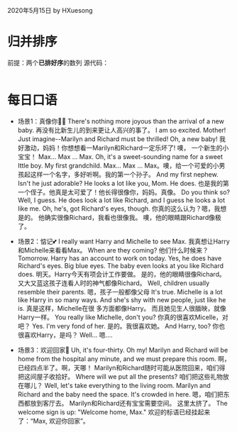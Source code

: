 2020年5月15日
by HXuesong



# 归并排序
前提：两个**已排好序**的数列
源代码：
```c

```



# 每日口语
- 场景1：真像你👶👨
There's nothing more joyous than the arrival of a new baby.
再没有比新生儿的到来更让人高兴的事了。
I am so excited. Mother! Just imagine--Marilyn and Richard must be thrilled! Oh, a new baby!
我好激动，妈妈！你想想看一Marilyn和Richard一定乐坏了! 噢， 一个新生的小宝宝！
Max... Max ... Max. Oh, it's a sweet-sounding name for a sweet lttle boy. My first grandchild.
Max... Max ... Max。噢，给一个可爱的小男孩起这样一个名字，多好听啊。我的第一个孙子。
And my first nephew. Isn't he just adorable? He looks a lot like you, Mom. He does.
也是我的第一个侄子。他真是太可爱了！他长得很像你，妈妈。真像。
Do you think so? Well, I guess. 
He does look a lot like Richard, and I guess he looks a lot like me. 
Oh, he's, got Richard's eyes, though.
你真的这么认为？嗯，我想是的。
他确实很像Richard，我看也很像我。
噢，他的眼睛跟Richard像极了。



- 场景2：惦记💕
I really want Harry and Michelle to see Max.
我真想让Harry和Michelle来看看Max。
When are they coming?
他们什么时候来？
Tomorrow. Harry has an account to work on today. 
Yes, he does have Richard's eyes. Big blue eyes. 
The baby even looks at you like Richard does.
明天。Harry今天有项会计工作要做。
是的，他的眼睛很像Richard。又大又蓝这孩子连看人时的神气都像Richard。
Well, children usually resemble their parents.
嗯，孩子一般都像父母
It's true. Michelle is a lot like Harry in so many ways. 
And she's shy with new people, just like he is.
真是这样，Michelle在很 多方面都像Harry。
而且她见生人很腼映，就像Harry一样。
You really like Michelle, don't you?
你真的很喜欢Micelle，对吧？ 
Yes. I'm very fond of her.    是的。我很喜欢她。
And Harry, too?    你也很喜欢Harry，是吗？
Well...    嗯....



- 场景3：欢迎回家🏡
Uh, it's four-thirty. Oh my! 
Marilyn and Richard will be home from the hospital any minute, 
and we must prepare this room.
啊，已经四点半了。啊，天哪！ 
Marilyn和Richard随时可能从医院回来，咱们得把这间屋子收拾好。
Where will we put all the presents?
咱们把这些礼物放在哪儿？
Well, let's take everything to the living room.
Marilyn and Richard and the baby need the space. lt's crowded in here.
嗯，咱们把东西都放到客厅去。
Marilyn和Richard还有宝宝需要空间。 这里太挤了。
The welcome sign is up: "Welcome home, Max."
欢迎的标语已经挂起来了：“Max, 欢迎你回家”。